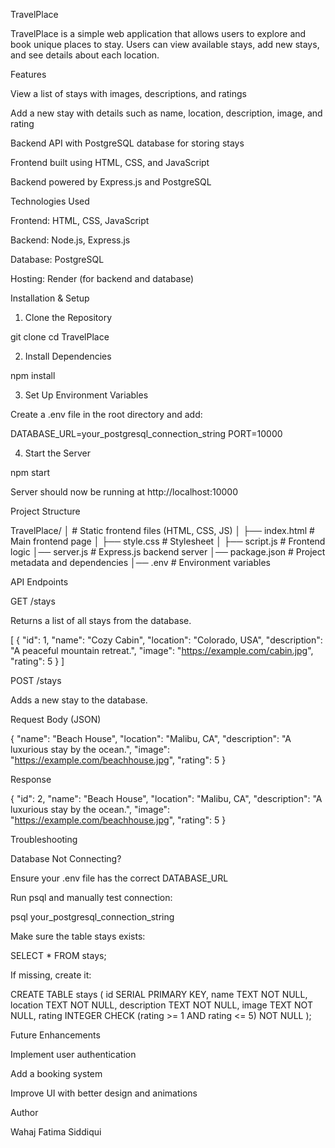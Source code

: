 TravelPlace

TravelPlace is a simple web application that allows users to explore and book unique places to stay. Users can view available stays, add new stays, and see details about each location.

Features

View a list of stays with images, descriptions, and ratings

Add a new stay with details such as name, location, description, image, and rating

Backend API with PostgreSQL database for storing stays

Frontend built using HTML, CSS, and JavaScript

Backend powered by Express.js and PostgreSQL

Technologies Used

Frontend: HTML, CSS, JavaScript

Backend: Node.js, Express.js

Database: PostgreSQL

Hosting: Render (for backend and database)

Installation & Setup

1. Clone the Repository

git clone <repository-url>
cd TravelPlace

2. Install Dependencies

npm install

3. Set Up Environment Variables

Create a .env file in the root directory and add:

DATABASE_URL=your_postgresql_connection_string
PORT=10000

4. Start the Server

npm start

Server should now be running at http://localhost:10000

Project Structure

TravelPlace/
│          # Static frontend files (HTML, CSS, JS)
│   ├── index.html   # Main frontend page
│   ├── style.css    # Stylesheet
│   ├── script.js    # Frontend logic
│── server.js        # Express.js backend server
│── package.json     # Project metadata and dependencies
│── .env             # Environment variables

API Endpoints

GET /stays

Returns a list of all stays from the database.

[
  {
    "id": 1,
    "name": "Cozy Cabin",
    "location": "Colorado, USA",
    "description": "A peaceful mountain retreat.",
    "image": "https://example.com/cabin.jpg",
    "rating": 5
  }
]

POST /stays

Adds a new stay to the database.

Request Body (JSON)

{
  "name": "Beach House",
  "location": "Malibu, CA",
  "description": "A luxurious stay by the ocean.",
  "image": "https://example.com/beachhouse.jpg",
  "rating": 5
}

Response

{
  "id": 2,
  "name": "Beach House",
  "location": "Malibu, CA",
  "description": "A luxurious stay by the ocean.",
  "image": "https://example.com/beachhouse.jpg",
  "rating": 5
}


Troubleshooting

Database Not Connecting?

Ensure your .env file has the correct DATABASE_URL

Run psql and manually test connection:

psql your_postgresql_connection_string

Make sure the table stays exists:

SELECT * FROM stays;

If missing, create it:

CREATE TABLE stays (
  id SERIAL PRIMARY KEY,
  name TEXT NOT NULL,
  location TEXT NOT NULL,
  description TEXT NOT NULL,
  image TEXT NOT NULL,
  rating INTEGER CHECK (rating >= 1 AND rating <= 5) NOT NULL
);

Future Enhancements

Implement user authentication

Add a booking system

Improve UI with better design and animations

Author

Wahaj Fatima Siddiqui
